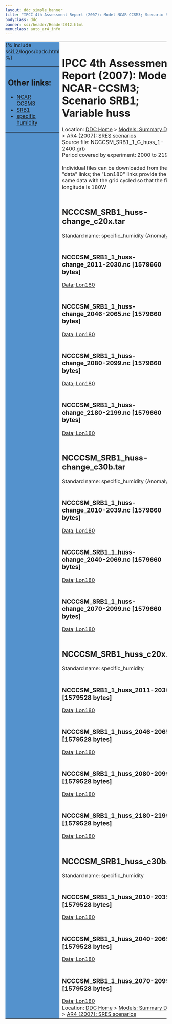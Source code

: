 ```yaml
---
layout: ddc_simple_banner
title: "IPCC 4th Assessment Report (2007): Model NCAR-CCSM3; Scenario SRB1; Variable huss"
bodyclass: ddc
banner: ssi/header/Header2012.html
menuclass: auto_ar4_info
---
```



<table width="100%" border="0" cellspacing="0" cellpadding="0" style="border-collapse: collapse;">
<tr style="margin:0;padding:0;border:0;">
<td style="margin:0;padding:0;border:0;height:1pt;width:150pt;background:#5492CD;" valign="top" >

<div id="lh-col2" class="auto_ar4_info">
<table class="menumain" bgcolor="#5492CD" cellspacing="0" width="100%" border="0">
<tr><td>
<h2> Other links:</h2>
<ul>
<li><a href="/auto/ar4/model-NCAR-CCSM3.html">NCAR<br/>CCSM3</a></li>
<li><a href="/auto/ar4/scenario-SRB1.html">SRB1</a></li>
<li><a href="/auto/ar4/var-specific_humidity.html">specific humidity</a></li>
</ul>
</td></tr>
{% include ssi12/logos/badc.html %}
</table>
</div>
</td>
<td><h1>IPCC 4th Assessment Report (2007): Model NCAR-CCSM3; Scenario SRB1; Variable huss</h1>

<!-- Breadcrumb1 -->
<div id="breadcrumb1" align="left">
Location: <a href="/index.html">DDC Home</a> > <a href="/sim/gcm_clim/">Models: Summary Data</a>
> <a href="/sim/gcm_clim/SRES_AR4/index.html">AR4 (2007): SRES scenarios</a>
</div>
<!-- End of Breadcrumb1 -->Source file: NCCCSM_SRB1_1_G_huss_1-2400.grb
<br/>
Period covered by experiment: 2000 to 2199<br/>
<br/>Individual files can be downloaded from the "data" links; the "Lon180" links provide the same data
         with the grid cycled so that the first longitude is 180W<br/>
<br/><h2>NCCCSM_SRB1_huss-change_c20x.tar</h2>
Standard name: specific_humidity (Anomaly)<br>
<br/><h3>NCCCSM_SRB1_1_huss-change_2011-2030.nc [1579660 bytes]</h3>
<a href="/cgi-bin/downl/ar4_nc/huss/NCCCSM_SRB1_1_huss-change_2011-2030.nc">Data; </a><a href="/cgi-bin/downl/ar4_nc/huss/NCCCSM_SRB1_1_huss-change_2011-2030.cyto180.nc"> Lon180</a><br/>
<br/><h3>NCCCSM_SRB1_1_huss-change_2046-2065.nc [1579660 bytes]</h3>
<a href="/cgi-bin/downl/ar4_nc/huss/NCCCSM_SRB1_1_huss-change_2046-2065.nc">Data; </a><a href="/cgi-bin/downl/ar4_nc/huss/NCCCSM_SRB1_1_huss-change_2046-2065.cyto180.nc"> Lon180</a><br/>
<br/><h3>NCCCSM_SRB1_1_huss-change_2080-2099.nc [1579660 bytes]</h3>
<a href="/cgi-bin/downl/ar4_nc/huss/NCCCSM_SRB1_1_huss-change_2080-2099.nc">Data; </a><a href="/cgi-bin/downl/ar4_nc/huss/NCCCSM_SRB1_1_huss-change_2080-2099.cyto180.nc"> Lon180</a><br/>
<br/><h3>NCCCSM_SRB1_1_huss-change_2180-2199.nc [1579660 bytes]</h3>
<a href="/cgi-bin/downl/ar4_nc/huss/NCCCSM_SRB1_1_huss-change_2180-2199.nc">Data; </a><a href="/cgi-bin/downl/ar4_nc/huss/NCCCSM_SRB1_1_huss-change_2180-2199.cyto180.nc"> Lon180</a><br/>
<br/><h2>NCCCSM_SRB1_huss-change_c30b.tar</h2>
Standard name: specific_humidity (Anomaly)<br>
<br/><h3>NCCCSM_SRB1_1_huss-change_2010-2039.nc [1579660 bytes]</h3>
<a href="/cgi-bin/downl/ar4_nc/huss/NCCCSM_SRB1_1_huss-change_2010-2039.nc">Data; </a><a href="/cgi-bin/downl/ar4_nc/huss/NCCCSM_SRB1_1_huss-change_2010-2039.cyto180.nc"> Lon180</a><br/>
<br/><h3>NCCCSM_SRB1_1_huss-change_2040-2069.nc [1579660 bytes]</h3>
<a href="/cgi-bin/downl/ar4_nc/huss/NCCCSM_SRB1_1_huss-change_2040-2069.nc">Data; </a><a href="/cgi-bin/downl/ar4_nc/huss/NCCCSM_SRB1_1_huss-change_2040-2069.cyto180.nc"> Lon180</a><br/>
<br/><h3>NCCCSM_SRB1_1_huss-change_2070-2099.nc [1579660 bytes]</h3>
<a href="/cgi-bin/downl/ar4_nc/huss/NCCCSM_SRB1_1_huss-change_2070-2099.nc">Data; </a><a href="/cgi-bin/downl/ar4_nc/huss/NCCCSM_SRB1_1_huss-change_2070-2099.cyto180.nc"> Lon180</a><br/>
<br/><h2>NCCCSM_SRB1_huss_c20x.tar</h2>
Standard name: specific_humidity<br>
<br/><h3>NCCCSM_SRB1_1_huss_2011-2030.nc [1579528 bytes]</h3>
<a href="/cgi-bin/downl/ar4_nc/huss/NCCCSM_SRB1_1_huss_2011-2030.nc">Data; </a><a href="/cgi-bin/downl/ar4_nc/huss/NCCCSM_SRB1_1_huss_2011-2030.cyto180.nc"> Lon180</a><br/>
<br/><h3>NCCCSM_SRB1_1_huss_2046-2065.nc [1579528 bytes]</h3>
<a href="/cgi-bin/downl/ar4_nc/huss/NCCCSM_SRB1_1_huss_2046-2065.nc">Data; </a><a href="/cgi-bin/downl/ar4_nc/huss/NCCCSM_SRB1_1_huss_2046-2065.cyto180.nc"> Lon180</a><br/>
<br/><h3>NCCCSM_SRB1_1_huss_2080-2099.nc [1579528 bytes]</h3>
<a href="/cgi-bin/downl/ar4_nc/huss/NCCCSM_SRB1_1_huss_2080-2099.nc">Data; </a><a href="/cgi-bin/downl/ar4_nc/huss/NCCCSM_SRB1_1_huss_2080-2099.cyto180.nc"> Lon180</a><br/>
<br/><h3>NCCCSM_SRB1_1_huss_2180-2199.nc [1579528 bytes]</h3>
<a href="/cgi-bin/downl/ar4_nc/huss/NCCCSM_SRB1_1_huss_2180-2199.nc">Data; </a><a href="/cgi-bin/downl/ar4_nc/huss/NCCCSM_SRB1_1_huss_2180-2199.cyto180.nc"> Lon180</a><br/>
<br/><h2>NCCCSM_SRB1_huss_c30b.tar</h2>
Standard name: specific_humidity<br>
<br/><h3>NCCCSM_SRB1_1_huss_2010-2039.nc [1579528 bytes]</h3>
<a href="/cgi-bin/downl/ar4_nc/huss/NCCCSM_SRB1_1_huss_2010-2039.nc">Data; </a><a href="/cgi-bin/downl/ar4_nc/huss/NCCCSM_SRB1_1_huss_2010-2039.cyto180.nc"> Lon180</a><br/>
<br/><h3>NCCCSM_SRB1_1_huss_2040-2069.nc [1579528 bytes]</h3>
<a href="/cgi-bin/downl/ar4_nc/huss/NCCCSM_SRB1_1_huss_2040-2069.nc">Data; </a><a href="/cgi-bin/downl/ar4_nc/huss/NCCCSM_SRB1_1_huss_2040-2069.cyto180.nc"> Lon180</a><br/>
<br/><h3>NCCCSM_SRB1_1_huss_2070-2099.nc [1579528 bytes]</h3>
<a href="/cgi-bin/downl/ar4_nc/huss/NCCCSM_SRB1_1_huss_2070-2099.nc">Data; </a><a href="/cgi-bin/downl/ar4_nc/huss/NCCCSM_SRB1_1_huss_2070-2099.cyto180.nc"> Lon180</a><br/>
<!-- Breadcrumb2 -->
<div id="breadcrumb2" align="left">
Location: <a href="/index.html">DDC Home</a> > <a href="/sim/gcm_clim/">Models: Summary Data</a>
> <a href="/sim/gcm_clim/SRES_AR4/index.html">AR4 (2007): SRES scenarios</a>
</div>
<!-- End of Breadcrumb2 --></td></tr></table>
